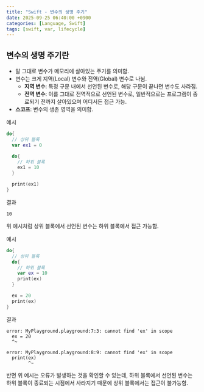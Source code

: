 ```yaml
---
title: "Swift - 변수의 생명 주기"
date: 2025-09-25 06:40:00 +0900
categories: [Language, Swift]
tags: [swift, var, lifecycle]
---
```


## **변수의 생명 주기란**
- 말 그대로 변수가 메모리에 살아있는 주기를 의미함.
- 변수는 크게 지역(Local) 변수와 전역(Global) 변수로 나뉨.
  - **지역 변수**: 특정 구문 내에서 선언된 변수로, 해당 구문이 끝나면 변수도 사라짐.
  - **전역 변수**: 이름 그대로 전역적으로 선언된 변수로, 일반적으로는 프로그램이 종료되기 전까지 살아있으며 어디서든 접근 가능.
- **스코프**: 변수의 생존 영역을 의미함.

예시
```swift
do{
  // 상위 블록
  var ex1 = 0

  do{
    // 하위 블록
    ex1 = 10
  }

  print(ex1)
}
```

결과
```
10
```

위 예시처럼 상위 블록에서 선언된 변수는 하위 블록에서 접근 가능함.

예시
```swift
do{
  // 상위 블록
  do{
    // 하위 블록
    var ex = 10
    print(ex)
  }

  ex = 20
  print(ex)
}
```

결과
```
error: MyPlayground.playground:7:3: cannot find 'ex' in scope
  ex = 20
  ^~

error: MyPlayground.playground:8:9: cannot find 'ex' in scope
  print(ex)
        ^~
```

반면 위 예시는 오류가 발생하는 것을 확인할 수 있는데, 하위 블록에서 선언된 변수는 하위 블록이 종료되는 시점에서 사라지기 때문에 상위 블록에서는 접근이 불가능함.
